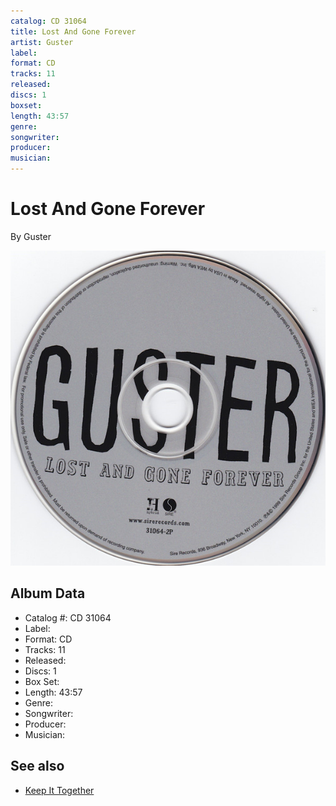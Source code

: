 ```yaml
---
catalog: CD 31064
title: Lost And Gone Forever
artist: Guster
label: 
format: CD
tracks: 11
released: 
discs: 1
boxset: 
length: 43:57
genre: 
songwriter: 
producer: 
musician: 
---
```


# Lost And Gone Forever

By Guster

![](../../assets/cdcovers/Guster-Lost_And_Gone_Forever.png)

## Album Data

- Catalog #: CD 31064
- Label: 
- Format: CD
- Tracks: 11
- Released: 
- Discs: 1
- Box Set: 
- Length: 43:57
- Genre: 
- Songwriter: 
- Producer: 
- Musician: 


## See also

- [Keep It Together](Keep_It_Together.md)
